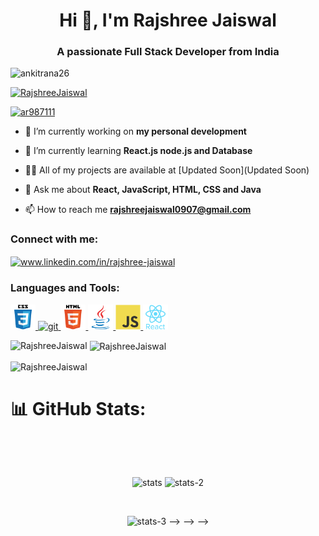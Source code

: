 <h1 align="center">Hi 👋, I'm Rajshree Jaiswal</h1>
<h3 align="center">A passionate Full Stack Developer from India</h3>

<p align="left"> <img src="https://komarev.com/ghpvc/?username=RajshreeJaiswal&label=Profile%20views&color=0e75b6&style=flat" alt="ankitrana26" /> </p>

<p align="left"> <a href="https://github.com/ryo-ma/github-profile-trophy"><img src="https://github-profile-trophy.vercel.app/?username=RajshreeJaiswal" alt="RajshreeJaiswal" /></a> </p>

<p align="left"> <a href="https://twitter.com/ar987111" target="blank"><img src="https://img.shields.io/twitter/follow/ar987111?logo=twitter&style=for-the-badge" alt="ar987111" /></a> </p>

- 🔭 I’m currently working on **my personal development**

- 🌱 I’m currently learning **React.js node.js and Database**

- 👨‍💻 All of my projects are available at [Updated Soon](Updated Soon)

- 💬 Ask me about **React, JavaScript, HTML, CSS and Java**

- 📫 How to reach me **rajshreejaiswal0907@gmail.com**

<!-- - 📄 Know about my experiences [https://drive.google.com/file/d/1-2HpCSCQC5zxqolM5PbS7qBz9sTtRjCy/view](https://drive.google.com/file/d/1-2HpCSCQC5zxqolM5PbS7qBz9sTtRjCy/view) -->

<h3 align="left">Connect with me:</h3>
<p align="left">
<!-- <a href="https://twitter.com/ar987111" target="blank"><img align="center" src="https://raw.githubusercontent.com/rahuldkjain/github-profile-readme-generator/master/src/images/icons/Social/twitter.svg" alt="ar987111" height="30" width="40" /></a> -->
<a href="https://linkedin.com/in/www.linkedin.com/in/rajshree-jaiswal" target="blank"><img align="center" src="https://raw.githubusercontent.com/rahuldkjain/github-profile-readme-generator/master/src/images/icons/Social/linked-in-alt.svg" alt="www.linkedin.com/in/rajshree-jaiswal" height="30" width="40" /></a>
<!-- <a href="https://www.hackerrank.com/https://www.hackerrank.com/a_r_98711" target="blank"><img align="center" src="https://raw.githubusercontent.com/rahuldkjain/github-profile-readme-generator/master/src/images/icons/Social/hackerrank.svg" alt="https://www.hackerrank.com/a_r_98711" height="30" width="40" /></a>
<a href="https://discord.gg/ankitrana#3426" target="blank"><img align="center" src="https://raw.githubusercontent.com/rahuldkjain/github-profile-readme-generator/master/src/images/icons/Social/discord.svg" alt="ankitrana#3426" height="30" width="40" /></a> -->
</p>

<h3 align="left">Languages and Tools:</h3>
<p align="left"> <a href="https://www.w3schools.com/css/" target="_blank" rel="noreferrer"> <img src="https://raw.githubusercontent.com/devicons/devicon/master/icons/css3/css3-original-wordmark.svg" alt="css3" width="40" height="40"/> </a> <a href="https://git-scm.com/" target="_blank" rel="noreferrer"> <img src="https://www.vectorlogo.zone/logos/git-scm/git-scm-icon.svg" alt="git" width="40" height="40"/> </a> <a href="https://www.w3.org/html/" target="_blank" rel="noreferrer"> <img src="https://raw.githubusercontent.com/devicons/devicon/master/icons/html5/html5-original-wordmark.svg" alt="html5" width="40" height="40"/> </a> <a href="https://www.java.com" target="_blank" rel="noreferrer"> <img src="https://raw.githubusercontent.com/devicons/devicon/master/icons/java/java-original.svg" alt="java" width="40" height="40"/> </a> <a href="https://developer.mozilla.org/en-US/docs/Web/JavaScript" target="_blank" rel="noreferrer"> <img src="https://raw.githubusercontent.com/devicons/devicon/master/icons/javascript/javascript-original.svg" alt="javascript" width="40" height="40"/> </a> <a href="https://reactjs.org/" target="_blank" rel="noreferrer"> <img src="https://raw.githubusercontent.com/devicons/devicon/master/icons/react/react-original-wordmark.svg" alt="react" width="40" height="40"/> </a> </p>

<p><img align="left" src="https://github-readme-stats.vercel.app/api/top-langs?username=RajshreeJaiswal&show_icons=true&locale=en&layout=compact" alt="RajshreeJaiswal" /></p>

<p>&nbsp;<img align="center" src="https://github-readme-stats.vercel.app/api?username=RajshreeJaiswal&show_icons=true&locale=en" alt="RajshreeJaiswal" /></p>

<p><img align="center" src="https://github-readme-streak-stats.herokuapp.com/?user=RajshreeJaiswal&" alt="RajshreeJaiswal" /></p>






<!---
thisiskmv/thisiskmv is a ✨ special ✨ repository because its `README.md` (this file) appears on your GitHub profile.
You can click the Preview link to take a look at your changes
--->


<!-- <h1 align="center">Hi <img src="https://media.giphy.com/media/hvRJCLFzcasrR4ia7z/giphy.gif" width="28">, I'm Shruti Jain</h1>
<p align="center">
  <img src="https://readme-typing-svg.herokuapp.com/?lines=MERN+Stack+Developer+from+India&color=F77F18&center=true&width=500&height=40"/>
</p>

<p>Aspiring Full-Stack web developer with proficiency in creating user-friendly websites. Having a keen interest in the MERN stack. Looking forward to developing products that help improve people’s lives and become an integral part of the growth-oriented organization.</p>

<p align="left"> <img src="https://komarev.com/ghpvc/?username=vishwesh129&label=Profile%20views&color=red&style=for-the-badge" alt="" /> </p>

## About Me:
<img align="right" alt="Coder GIF" height=200 width=300 src="https://cdn.dribbble.com/users/14374/screenshots/3153764/media/08149640c0762f4fe83af0e15378d5bc.gif" />


- 👨‍💻 All of my projects are available at &nbsp; <a href="https://shrutij512.github.io/" target="blank"><img align="center" src="https://img.shields.io/badge/-Portfolio-purple?style=for-the-badge&logo=Github&logoColor=white" alt="" /></a>

<!--- - 💬 Ask me about Web Development --->

<!-- - 📫 How to reach me jainshruti0512@gmail.com

<!--- - 📄 Know about my experiences &nbsp; <a href="https://drive.google.com/file/d/1V6YjI9ekR3lIPcNDnVtJZhJCa14Nfmer/view?usp=sharing" target="blank"><img align="center" src="https://img.shields.io/badge/-Resume-orange?style=for-the-badge" alt="" /></a> --->

<!-- ## Languages and Tools:
<p align="left"> 
  <a href="https://www.java.com" target="_blank" > 
    <img src="https://www.vectorlogo.zone/logos/java/java-icon.svg" alt="java" width="40" height="40"/> 
  </a> 
  &nbsp;
  <a href="https://developer.mozilla.org/en-US/docs/Web/JavaScript" target="_blank"> 
    <img src="https://upload.vectorlogo.zone/logos/javascript/images/239ec8a4-163e-4792-83b6-3f6d96911757.svg" alt="javascript" width="40" height="40"/> 
  </a> 
  &nbsp;
  <br /> -->
<!---  <a href="https://www.w3.org/html/" target="_blank"> 
    <img src="https://www.vectorlogo.zone/logos/w3_html5/w3_html5-icon.svg" alt="html5" width="40" height="40"/> 
  </a> --->
  <!-- &nbsp;
  <a href="https://www.w3schools.com/css/" target="_blank" > 
    <img src="https://www.vectorlogo.zone/logos/w3_css/w3_css-icon.svg" alt="css3" width="40" height="40"/> 
  </a> 
  &nbsp; -->
 <!--- <a href="https://getbootstrap.com" target="_blank" > 
    <img src="https://upload.vectorlogo.zone/logos/getbootstrap/images/987f8f6c-263a-47b1-a85d-853cfca215d9.svg" alt="bootstrap" width="40" height="40"/>      </a> --->
  <!-- &nbsp;
  <a href="https://reactjs.org/" target="_blank"> 
    <img src="https://www.vectorlogo.zone/logos/reactjs/reactjs-icon.svg" alt="react" width="40" height="40"/> 
  </a> 
  &nbsp;
  <a href="https://redux.js.org" target="_blank"> 
    <img src="https://cdn.worldvectorlogo.com/logos/redux.svg" alt="redux" width="40" height="40"/> 
  </a> 
  &nbsp;
  <br />
  <a href="https://nodejs.org" target="_blank"> 
    <img src="https://www.vectorlogo.zone/logos/nodejs/nodejs-icon.svg" alt="nodejs" width="40" height="40"/> 
  </a> 
  &nbsp;
  <a href="https://expressjs.com" target="_blank" rel="noreferrer"> 
    <img src="https://www.vectorlogo.zone/logos/expressjs/expressjs-icon.svg" alt="express" width="40" height="40"/> 
  </a> 
  &nbsp;
  <a href="https://www.mongodb.com/" target="_blank" rel="noreferrer"> 
    <img src="https://www.vectorlogo.zone/logos/mongodb/mongodb-icon.svg" alt="mongodb" width="40" height="40"/> 
  </a> 
  &nbsp;
  <br />
<!-- <!---  <a href="https://postman.com" target="_blank" rel="noreferrer"> 
    <img src="https://www.vectorlogo.zone/logos/getpostman/getpostman-icon.svg" alt="postman" width="40" height="40"/> 
  </a> --->
  <!-- &nbsp;
  <a href="https://www.figma.com/" target="_blank" rel="noreferrer"> 
    <img src="https://www.vectorlogo.zone/logos/figma/figma-icon.svg" alt="figma" width="40" height="40"/> 
  </a> 
  &nbsp;

</p>

## Connect with me:
<p align="left">
<a href="" target="https://www.linkedin.com/in/shruti-jain"><img align="center" src="https://img.shields.io/badge/-LinkedIn-0e76a8?style=for-the-badge&logo=Linkedin&logoColor=white" alt="" /></a> -->
<!--- -->
  <!-- <a href="" target="blank"><img align="center" src="https://img.shields.io/badge/-Instagram-%23E4405F?style=for-the-badge&logo=Instagram&logoColor=white" alt="" /></a>
<a href="" target="blank"><img align="center" src="https://img.shields.io/badge/-Twitter-1d9bf0?style=for-the-badge&logo=Twitter&logoColor=white" alt="" /></a>
<a href="https://t.me/reactjssolution" target="blank"><img align="center" src="https://img.shields.io/badge/-Telegram-3390ec?style=for-the-badge&logo=Telegram&logoColor=white" alt="" /></a> --->
</p>

# 📊 GitHub Stats:

<p align="center">
  <a href="https://github.com/ryo-ma/github-profile-trophy">
    <img src="https://github-profile-trophy.vercel.app/?username=Shrutij" alt="" />
  </a>
</p>

<br>

<p align="center">
  <img src="https://github-readme-stats-git-masterrstaa-rickstaa.vercel.app/api?username=Shrutij&show_icons=true&theme=light&border_radius=8" alt="stats" />
  <img src="https://github-readme-streak-stats.herokuapp.com?user=Shrutij&theme=default&border_radius=8&color=#43BEE5" alt="stats-2" />
</p>

<br>

<p align="center">
  <img src="https://github-readme-stats-git-masterrstaa-rickstaa.vercel.app/api/top-langs?username=Shruti&show_icons=true&locale=en&layout=compact"     alt="stats-3"
</p>
 -->

<!---
- 👋 Hi, I’m @Shrutij512
- 👀 I’m interested in ...
- 🌱 I’m currently learning ...
- 💞 I’m looking to collaborate on ...
- 📫 How to reach me ...
---> --> -->